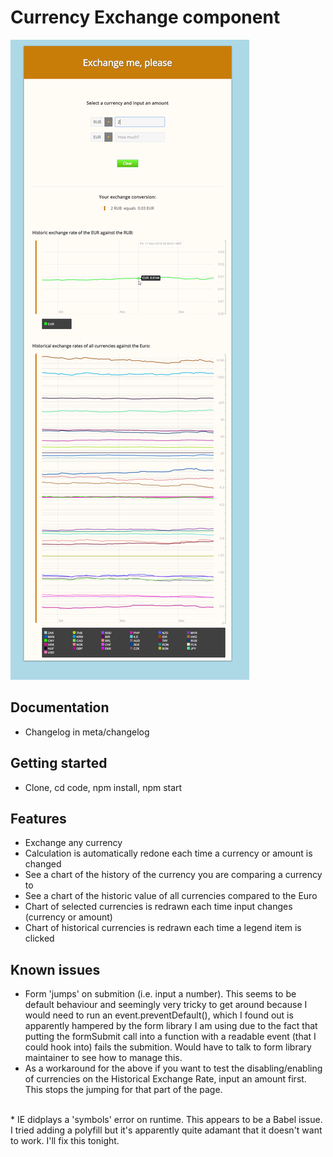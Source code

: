 # Currency Exchange component
![Screenshot](/meta/screenshot.png?raw=true)

## Documentation
* Changelog in meta/changelog

## Getting started
* Clone, cd code, npm install, npm start


## Features
* Exchange any currency
* Calculation is automatically redone each time a currency or amount is changed
* See a chart of the history of the currency you are comparing a currency to
* See a chart of the historic value of all currencies compared to the Euro
* Chart of selected currencies is redrawn each time input changes (currency or amount)
* Chart of historical currencies is redrawn each time a legend item is clicked

## Known issues
* Form 'jumps' on submition (i.e. input a number). This seems to be default behaviour and seemingly very tricky to get around because I would need to run an event.preventDefault(), which I found out is apparently hampered by the form library I am using due to the fact that putting the formSubmit call into a function with a readable event (that I could hook into) fails the submition. Would have to talk to form library maintainer to see how to manage this.
* As a workaround for the above if you want to test the disabling/enabling of currencies on the Historical Exchange Rate, input an amount first. This stops the jumping for that part of the page.
<br />
* IE didplays a 'symbols' error on runtime. This appears to be a Babel issue. I tried adding a polyfill but it's apparently quite adamant that it doesn't want to work. I'll fix this tonight. 
